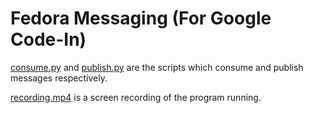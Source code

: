 # Fedora Messaging (For Google Code-In)

[consume.py](./consume.py) and [publish.py](./publish.py) are the scripts which consume and publish messages respectively. 

[recording.mp4](./recording.mp4) is a screen recording of the program running.